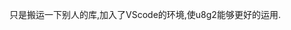 <!--
 * @Author: your name
 * @Date: 2020-12-22 15:09:16
 * @LastEditTime: 2020-12-22 15:09:18
 * @LastEditors: Please set LastEditors
 * @Description: In User Settings Edit
 * @FilePath: \ArduinoFiles\README.md
-->
只是搬运一下别人的库,加入了VScode的环境,使u8g2能够更好的运用.
